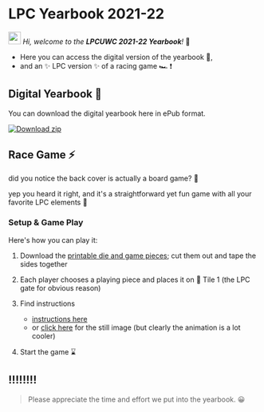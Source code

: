 # LPC Yearbook 2021-22 


<img src="https://media.giphy.com/media/hvRJCLFzcasrR4ia7z/giphy.gif" width="25px"/>  *Hi, welcome to the **LPCUWC 2021-22 Yearbook**!* 🥳
- Here you can access the digital version of the yearbook 📒,
- and an ✨ LPC version ✨ of a racing game 🏎 ❗️


## Digital Yearbook :book:
You can download the digital yearbook here in ePub format. 

 

<!-- BEGIN DOWNLOAD BUTTON -->
[![Download zip](https://custom-icon-badges.herokuapp.com/badge/-Download-F25278?style=for-the-badge&logo=download&logoColor=white "Download zip")](https://github.com/yearbook22-lpc/yearbook22-lpc.github.io/blob/a1cabc4e9dd54e8678feb54886656c8ad15eb7f4/Yearbook%202122.zip)
<!-- END DOWNLOAD BUTTON -->



## Race Game :zap:
did you notice the back cover is actually a board game? 🧐

yep you heard it right, and it's a straightforward yet fun game with all your favorite LPC elements 🤪

### Setup & Game Play 
Here's how you can play it:

1. Download the [printable die and game pieces](https://github.com/yearbook22-lpc/yearbook22-lpc.github.io/blob/5aca1895571193b1cfe5eb255fe7c4850fe04204/Printable.png); cut them out and tape the sides together

2. Each player chooses a playing piece and places it on 📍 Tile 1 (the LPC gate for obvious reason) 

3. Find instructions 
    - [instructions here](https://github.com/yearbook22-lpc/yearbook22-lpc.github.io/blob/dac250209c50adfa04e691628c8e84596742658f/Animation.png)
    - or [click here](https://github.com/yearbook22-lpc/yearbook22-lpc.github.io/blob/898464df49569d0cdb7bf4d1758cec2acd250958/Still%20imgae._.png) for the still image (but clearly the animation is a lot cooler)


4. Start the game :hourglass:


## !!!!!!!!
> Please appreciate the time and effort we put into the yearbook. 😀
